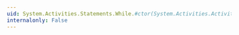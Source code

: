 ```yaml
---
uid: System.Activities.Statements.While.#ctor(System.Activities.Activity{System.Boolean})
internalonly: False
---
```

